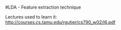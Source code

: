 #LDA - Feature extraction technique 

Lectures used to learn it: http://courses.cs.tamu.edu/rgutier/cs790_w02/l6.pdf

